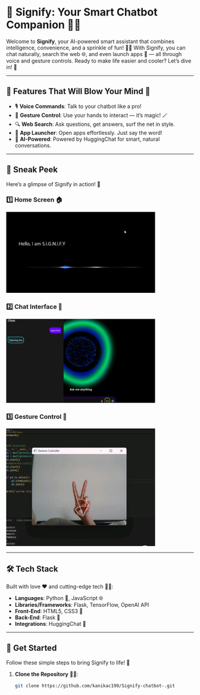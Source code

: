 # 🌟 Signify: Your Smart Chatbot Companion 🤖✨

Welcome to **Signify**, your AI-powered smart assistant that combines intelligence, convenience, and a sprinkle of fun! 🚀💬 With Signify, you can chat naturally, search the web 🌐, and even launch apps 📱 — all through voice and gesture controls. Ready to make life easier and cooler? Let’s dive in! 🌊

---

## 🚀 Features That Will Blow Your Mind 🤯
- 🎙️ **Voice Commands**: Talk to your chatbot like a pro!
- 👋 **Gesture Control**: Use your hands to interact — it’s magic! 🪄
- 🔍 **Web Search**: Ask questions, get answers, surf the net in style.
- 📂 **App Launcher**: Open apps effortlessly. Just say the word!
- 🧠 **AI-Powered**: Powered by HuggingChat for smart, natural conversations.

---

## 📸 Sneak Peek
Here’s a glimpse of Signify in action! 🌟

### 1️⃣ Home Screen 🏠  
<img src="images/sign.jpg" alt="Signify Home Screen" width="400"/>

### 2️⃣ Chat Interface 💬  
<img src="images/chatbot.jpg" alt="Signify Chat Interface" width="400"/>

### 3️⃣ Gesture Control 🚀  
<img src="images/gesture.jpg" alt="Signify App Launcher" width="400"/>

---

## 🛠️ Tech Stack
Built with love ❤️ and cutting-edge tech 🧑‍💻:
- **Languages**: Python 🐍, JavaScript 🌐
- **Libraries/Frameworks**: Flask, TensorFlow, OpenAI API
- **Front-End**: HTML5, CSS3 🎨
- **Back-End**: Flask 🧰
- **Integrations**: HuggingChat 🤝

---

## 🚀 Get Started
Follow these simple steps to bring Signify to life! 🌟

1. **Clone the Repository** 🧑‍💻:
   ```bash
   git clone https://github.com/kanikac199/Signify-chatbot-.git
